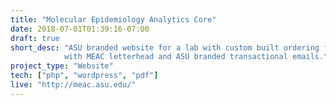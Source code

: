 ```yaml
---
title: "Molecular Epidemiology Analytics Core"
date: 2018-07-01T01:39:16-07:00
draft: true
short_desc: "ASU branded website for a lab with custom built ordering forms, pdf invoice generator 
            with MEAC letterhead and ASU branded transactional emails."
project_type: "Website"
tech: ["php", "wordpress", "pdf"]
live: "http://meac.asu.edu/"
---
```



